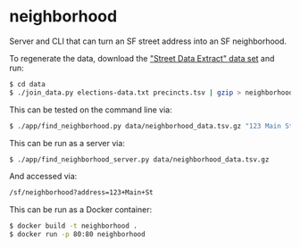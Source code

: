 # neighborhood

Server and CLI that can turn an SF street address into an SF neighborhood. 

To regenerate the data, download the ["Street Data Extract" data set](https://sfelections.org/tools/election_data/dataset.php?ATAB=d1970-01-01) and
run:

```bash
$ cd data
$ ./join_data.py elections-data.txt precincts.tsv | gzip > neighborhood_data.tsv.gz
```

This can be tested on the command line via:

```bash
$ ./app/find_neighborhood.py data/neighborhood_data.tsv.gz "123 Main St"
```

This can be run as a server via:

```bash
$ ./app/find_neighborhood_server.py data/neighborhood_data.tsv.gz
```

And accessed via:

```bash
/sf/neighborhood?address=123+Main+St
```

This can be run as a Docker container:

```bash
$ docker build -t neighborhood .
$ docker run -p 80:80 neighborhood
```
